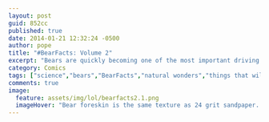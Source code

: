 ```yaml
---
layout: post
guid: 852cc
published: true
date: 2014-01-21 12:32:24 -0500
author: pope
title: "#BearFacts: Volume 2"
excerpt: "Bears are quickly becoming one of the most important driving forces of the US economy thanks to the proliferation of totally accurate information by WNV's #BearFacts initiative. Not reading more #BearFacts makes you a terrorist. "
category: Comics
tags: ["science","bears","BearFacts","natural wonders","things that will fuck shit up","Genghis Khan","Star Trek","farts","historical misconceptions","don't be a terrorist","Ursine Death Stare"]
comments: true 
image:
  feature: assets/img/lol/bearfacts2.1.png
  imageHover: "Bear foreskin is the same texture as 24 grit sandpaper. They are not gentle lovers. #BearFacts"
---
```



